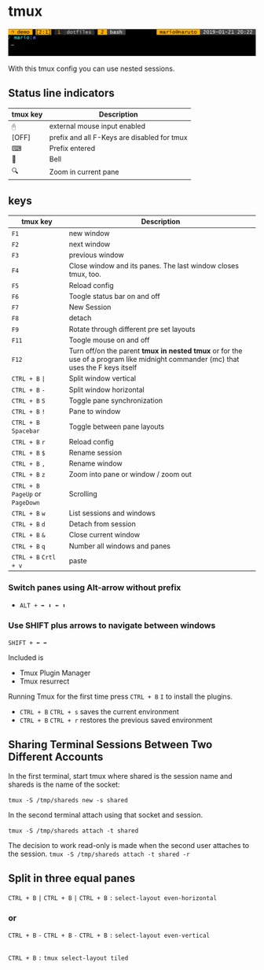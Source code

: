 # tmux

![shell4](assets/shell04.png)

With this tmux config you can use nested sessions.

## Status line indicators

| tmux key  | Description |
| ------------- | ------------- |
| 🖰 | external mouse input enabled |
| [OFF] | prefix and all F-Keys are disabled for tmux |
| ⌨ | Prefix entered |
| 🔔 | Bell |
| 🔍 | Zoom in current pane |

## keys

| tmux key  | Description |
| ------------- | ------------- |
| `F1`| new window |
| `F2` | next window |
| `F3` | previous window |
| `F4` | Close window and its panes. The last window closes tmux, too. |
| `F5` | Reload config |
| `F6` | Toogle status bar on and off |
| `F7` | New Session |
| `F8` | detach |
| `F9` | Rotate through different pre set layouts |
| `F11` | Toogle mouse on and off |
| `F12` | Turn off/on the parent **tmux in nested tmux** or for the use of a program like midnight commander (mc) that uses the F keys itself |
| `CTRL + B` `\|` | Split window vertical |
| `CTRL + B` `-` | Split window horizontal |
| `CTRL + B` `S` | Toggle pane synchronization |
| `CTRL + B` `!` | Pane to window |
| `CTRL + B` `Spacebar` | Toggle between pane layouts |
| `CTRL + B` `r` | Reload config |
| `CTRL + B` `$` | Rename session |
| `CTRL + B` `,` | Rename window |
| `CTRL + B` `z` | Zoom into pane or window / zoom out |
| `CTRL + B` `PageUp` or `PageDown` | Scrolling |
| `CTRL + B` `w` | List sessions and windows |
| `CTRL + B` `d` | Detach from session |
| `CTRL + B` `&` | Close current window |
| `CTRL + B` `q` | Number all windows and panes |
| `CTRL + B` `Crtl + v` | paste |

### Switch panes using Alt-arrow without prefix

- `ALT + ➡️ ⬇️ ⬅️ ⬆️`

### Use SHIFT plus arrows to navigate between windows

`SHIFT + ⬅️ ➡️`

Included is

- Tmux Plugin Manager
- Tmux resurrect

Running Tmux for the first time press `CTRL + B` `I` to install the plugins.

- `CTRL + B` `CTRL + s` saves the current environment
- `CTRL + B` `CTRL + r` restores the previous saved environment

## Sharing Terminal Sessions Between Two Different Accounts

In the first terminal, start tmux where shared is the session name and shareds is the name of the socket:

`tmux -S /tmp/shareds new -s shared`

In the second terminal attach using that socket and session.

`tmux -S /tmp/shareds attach -t shared`

The decision to work read-only is made when the second user attaches to the session.
`tmux -S /tmp/shareds attach -t shared -r`

## Split in three equal panes

`CTRL + B` `|`
`CTRL + B` `|`
`CTRL + B` `:` `select-layout even-horizontal`

### or

`CTRL + B` `-`
`CTRL + B` `-`
`CTRL + B` `:` `select-layout even-vertical`

##

`CTRL + B` `:` `tmux select-layout tiled`
